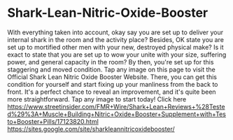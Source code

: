 # Shark-Lean-Nitric-Oxide-Booster
With everything taken into account, okay say you are set up to deliver your internal shark in the room and the activity place? Besides, OK state you are set up to mortified other men with your new, destroyed physical make? Is it exact to state that you are set up to wow your unite with your size, suffering power, and general capacity in the room? By then, you're set up for this staggering and moved condition. Tap any image on this page to visit the Official Shark Lean Nitric Oxide Booster Website. There, you can get this condition for yourself and start fixing up your manliness from the back to front. It's a perfect chance to reveal an improvement, and it's quite been more straightforward. Tap any image to start today!  Click here https://www.streetinsider.com/FMR+Wire/Shark+Lean+Reviews+%28Tested%29%3A+Muscle+Building+Nitric+Oxide+Booster+Supplement+with+Testo+Booster+Pills/17123820.html https://sites.google.com/site/sharkleannitricoxidebooster/
